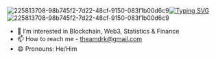 ![225813708-98b745f2-7d22-48cf-9150-083f1b00d6c9](https://github.com/srimur/srimur/assets/142419722/ccf60ab7-ac53-4401-bd3b-be41a4782ce2)[![Typing SVG](https://readme-typing-svg.demolab.com?font=Fira+Code&weight=700&duration=4000&pause=750&color=F7F7F7&random=false&width=435&lines=srinath+murali;to+infinity+and+beyond)](https://git.io/typing-svg)
![225813708-98b745f2-7d22-48cf-9150-083f1b00d6c9](https://github.com/srimur/srimur/assets/142419722/95854960-5f7b-4b6e-95bd-6cf47dc0b9fa)
- 👀 I’m interested in Blockchain, Web3, Statistics & Finance
- 📫 How to reach me - theamdrk@gmail.com
- 😄 Pronouns: He/Him



